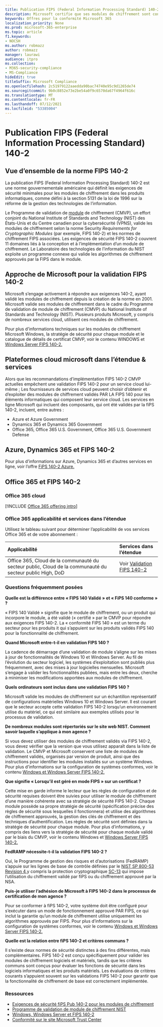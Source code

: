 ```yaml
---
title: Publication FIPS (Federal Information Processing Standard) 140-2
description: Microsoft certifie que ses modules de chiffrement sont conformes à la norme de traitement des informations fédérales des États-Unis.
keywords: Offres pour la conformité Microsoft 365
localization_priority: None
ms.prod: microsoft-365-enterprise
ms.topic: article
f1.keywords:
- NOCSH
ms.author: robmazz
author: robmazz
manager: laurawi
audience: itpro
ms.collection:
- M365-security-compliance
- MS-Compliance
hideEdit: true
titleSuffix: Microsoft Compliance
ms.openlocfilehash: 2c51979122aaedda90bac74740e95c9d1265de74
ms.sourcegitcommit: 9b0c8852e73e2be54a0f9c6570da67f4964f616c
ms.translationtype: MT
ms.contentlocale: fr-FR
ms.lasthandoff: 07/12/2021
ms.locfileid: "53385004"
---
```

# <a name="federal-information-processing-standard-fips-publication-140-2"></a>Publication FIPS (Federal Information Processing Standard) 140-2

## <a name="fips-140-2-standard-overview"></a>Vue d’ensemble de la norme FIPS 140-2

La publication FIPS (Federal Information Processing Standard) 140-2 est une norme gouvernementale américaine qui définit les exigences de sécurité minimales pour les modules de chiffrement dans les produits informatiques, comme défini à la section 5131 de la loi de 1996 sur la réforme de la gestion des technologies de l’information.

Le Programme de validation de [module](https://csrc.nist.gov/Projects/cryptographic-module-validation-program) de chiffrement (CMVP), un effort conjoint du National Institute of Standards and Technology (NIST) des États-Unis et du Centre canadien pour la cybersécurité (VPNS), valide les modules de chiffrement selon la norme Security *Requirements for Cryptographic Modules* (par exemple, FIPS 140-2) et les normes de chiffrement FIPS associées. Les exigences de sécurité FIPS 140-2 couvrent 11 domaines liés à la conception et à l’implémentation d’un module de chiffrement. Le Laboratoire des technologies de l’information du NIST exploite un programme connexe qui valide les algorithmes de chiffrement approuvés par la FIPS dans le module.

## <a name="microsofts-approach-to-fips-140-2-validation"></a>Approche de Microsoft pour la validation FIPS 140-2

Microsoft s’engage activement à répondre aux exigences 140-2, ayant validé les modules de chiffrement depuis la création de la norme en 2001. Microsoft valide ses modules de chiffrement dans le cadre [](https://csrc.nist.gov/Projects/cryptographic-module-validation-program) du Programme de validation de module de chiffrement (CMVP) du National Institute of Standards and Technology (NIST). Plusieurs produits Microsoft, y compris de nombreux services cloud, utilisent ces modules de chiffrement.

Pour plus d’informations techniques sur les modules de chiffrement Microsoft Windows, la stratégie de sécurité pour chaque module et le catalogue de détails de certificat CMVP, voir le contenu WINDOWS et [Windows Server FIPS 140-2.](https://aka.ms/AA6ehud)

## <a name="microsoft-in-scope-cloud-platforms--services"></a>Plateformes cloud microsoft dans l’étendue & services

Alors que les recommandations d’implémentation FIPS 140-2 CMVP actuelles empêchent une validation FIPS 140-2 pour un service cloud lui-même ; Les fournisseurs de services cloud peuvent choisir d’obtenir et d’exploiter des modules de chiffrement validés PAR LA FIPS 140 pour les éléments informatiques qui composent leur service cloud. Les services en ligne Microsoft qui incluent des composants, qui ont été validés par la fiPS 140-2, incluent, entre autres :

- Azure et Azure Government
- Dynamics 365 et Dynamics 365 Government
- Office 365, Office 365 U.S. Government, Office 365 U.S. Government Defense

## <a name="azure-dynamics-365-and-fips-140-2"></a>Azure, Dynamics 365 et FIPS 140-2

Pour plus d’informations sur Azure, Dynamics 365 et d’autres services en ligne, voir l’offre [FiPS 140-2 Azure.](/azure/compliance/offerings/offering-fips-140-2)

## <a name="office-365-and-fips-140-2"></a>Office 365 et FIPS 140-2

### <a name="office-365-cloud-environments"></a>Office 365 cloud

[!INCLUDE [Office 365 offering intro](../includes/o365-offering-introduction.md)]

### <a name="office-365-applicability-and-in-scope-services"></a>Office 365 applicabilité et services dans l’étendue

Utilisez le tableau suivant pour déterminer l’applicabilité de vos services Office 365 et de votre abonnement :

| **Applicabilité** | **Services dans l’étendue** |
|:------------------|:----------------------|
| Office 365, Cloud de la communauté du secteur public, Cloud de la communauté du secteur public High, DoD | Voir [Validation FIPS 140-2](/windows/security/threat-protection/fips-140-validation) |

### <a name="frequently-asked-questions"></a>Questions fréquemment posées

**Quelle est la différence entre « FIPS 140 Validé » et « FiPS 140 conforme » ?**

« FIPS 140 Validé » signifie que le module de chiffrement, ou un produit qui incorpore le module, a été validé (« certifié » par le CMVP pour répondre aux exigences FIPS 140-2. La « conformité FIPS 140 » est un terme du secteur pour les produits it qui s’appuient sur les produits validés FIPS 140 pour la fonctionnalité de chiffrement.

**Quand Microsoft entre-t-il en validation FIPS 140 ?**

La cadence de démarrage d’une validation de module s’aligne sur les mises à jour de fonctionnalités de Windows 10 et Windows Server. Au fil de l’évolution du secteur logiciel, les systèmes d’exploitation sont publiés plus fréquemment, avec des mises à jour logicielles mensuelles. Microsoft s’engage à valider les fonctionnalités publiées, mais entre les deux, cherche à minimiser les modifications apportées aux modules de chiffrement.

**Quels ordinateurs sont inclus dans une validation FIPS 140 ?**

Microsoft valide les modules de chiffrement sur un échantillon représentatif de configurations matérielles Windows 10 et Windows Server. Il est courant que le secteur accepte cette validation FIPS 140-2 lorsqu’un environnement utilise du matériel, ce qui est similaire aux exemples utilisés pour le processus de validation.

**De nombreux modules sont répertoriés sur le site web NIST. Comment savoir laquelle s’applique à mon agence ?**

Si vous devez utiliser des modules de chiffrement validés via FIPS 140-2, vous devez vérifier que la version que vous utilisez apparaît dans la liste de validation. Le CMVP et Microsoft conservent une liste de modules de chiffrement validés, organisés par version de produit, ainsi que des instructions pour identifier les modules installés sur un système Windows. Pour plus d’informations sur la configuration de systèmes conformes, voir le contenu [Windows et Windows Server FIPS 140-2.](https://aka.ms/AA6ehud)

**Que signifie « Lorsqu’il est géré en mode FIPS » sur un certificat ?**

Cette mise en garde informe le lecteur que les règles de configuration et de sécurité requises doivent être suivies pour utiliser le module de chiffrement d’une manière cohérente avec sa stratégie de sécurité FIPS 140-2. Chaque module possède sa propre stratégie de sécurité (spécification précise des règles de sécurité sous lesquelles il fonctionnera) et utilise des algorithmes de chiffrement approuvés, la gestion des clés de chiffrement et des techniques d’authentification. Les règles de sécurité sont définies dans la stratégie de sécurité pour chaque module. Pour plus d’informations, y compris des liens vers la stratégie de sécurité pour chaque module validé par le biais du CMVP, voir le contenu Windows et [Windows Server FIPS 140-2.](https://aka.ms/AA6ehud)

**FedRAMP nécessite-t-il la validation FIPS 140-2 ?**

Oui, le Programme de gestion des risques et d’autorisations (FedRAMP) s’appuie sur les lignes de base de contrôle définies par le [NIST SP 800-53 Revision 4,](https://nvd.nist.gov/800-53/Rev4/)y compris la protection cryptographique [SC-13](https://nvd.nist.gov/800-53/Rev4/control/SC-13) qui impose l’utilisation du chiffrement validé par fiPS ou du chiffrement approuvé par la NSA.

**Puis-je utiliser l’adhésion de Microsoft à FIPS 140-2 dans le processus de certification de mon agence ?**

Pour se conformer à fiPS 140-2, votre système doit être configuré pour s’exécuter dans un mode de fonctionnement approuvé PAR FIPS, ce qui inclut la garantie qu’un module de chiffrement utilise uniquement les algorithmes approuvés par FIPS. Pour plus d’informations sur la configuration de systèmes conformes, voir le contenu [Windows et Windows Server FIPS 140-2.](https://aka.ms/AA6ehud)

**Quelle est la relation entre fiPS 140-2 et critères communs ?**

Il s’existe deux normes de sécurité distinctes à des fins différentes, mais complémentaires. FIPS 140-2 est conçu spécifiquement pour valider les modules de chiffrement logiciels et matériels, tandis que les critères communs sont conçus pour évaluer les fonctions de sécurité dans les logiciels informatiques et les produits matériels. Les évaluations de critères courants s’appuient souvent sur les validations FIPS 140-2 pour garantir que la fonctionnalité de chiffrement de base est correctement implémentée.

### <a name="resources"></a>Ressources

- [Exigences de sécurité fiPS Pub 140-2 pour les modules de chiffrement](https://csrc.nist.gov/publications/fips/fips140-2/fips1402.pdf)
- [Programme de validation de module de chiffrement NIST](https://csrc.nist.gov/groups/STM/cmvp/index.html)
- [Windows, Windows Server et FIPS 140-2](/windows/security/threat-protection/fips-140-validation)
- [Conformité sur le site Microsoft Trust Center](https://www.microsoft.com/trust-center/compliance/compliance-overview)
